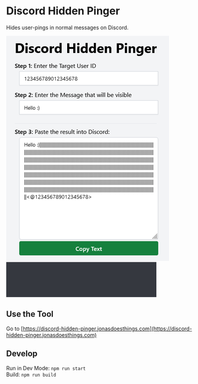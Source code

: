 # Discord Hidden Pinger
Hides user-pings in normal messages on Discord.

![Screenshot of the App](./docs/assets/app_screenshot.png)  
![Demo GIF of the App](./docs/assets/app_demo.gif)

## Use the Tool
Go to [https://discord-hidden-pinger.jonasdoesthings.com](https://discord-hidden-pinger.jonasdoesthings.com)

## Develop
Run in Dev Mode: `npm run start`  
Build: `npm run build`